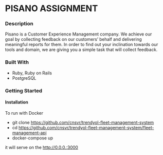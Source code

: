 # PISANO ASSIGNMENT
### Description
Pisano is a Customer Experience Management company. We achieve our goal by collecting feedback on our customers’ behalf and delivering meaningful reports for them. In order to find out your inclination towards our tools and domain, we are giving you a simple task that will collect feedback.
### Built With
- Ruby, Ruby on Rails
- PostgreSQL

### Getting Started
####  Installation
To run with Docker
 - git clone https://github.com/cnsvr/trendyol-fleet-management-system
 - cd https://github.com/cnsvr/trendyol-fleet-management-system/fleet-management-api
 - docker-compose up

 it will serve on the http://0.0.0.:3000